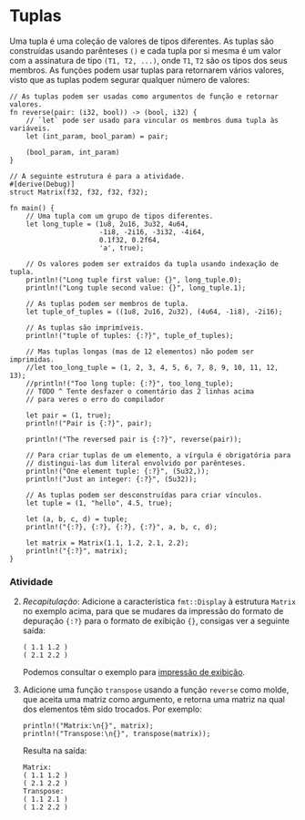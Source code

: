 # Tuplas

Uma tupla é uma coleção de valores de tipos diferentes. As tuplas são construídas usando parênteses `()` e cada tupla por si mesma é um valor com a assinatura de tipo `(T1, T2, ...)`, onde `T1`, `T2` são os tipos dos seus membros. As funções podem usar tuplas para retornarem vários valores, visto que as tuplas podem segurar qualquer número de valores:

```rust,editable
// As tuplas podem ser usadas como argumentos de função e retornar valores.
fn reverse(pair: (i32, bool)) -> (bool, i32) {
    // `let` pode ser usado para vincular os membros duma tupla às variáveis.
    let (int_param, bool_param) = pair;

    (bool_param, int_param)
}

// A seguinte estrutura é para a atividade.
#[derive(Debug)]
struct Matrix(f32, f32, f32, f32);

fn main() {
    // Uma tupla com um grupo de tipos diferentes.
    let long_tuple = (1u8, 2u16, 3u32, 4u64,
                      -1i8, -2i16, -3i32, -4i64,
                      0.1f32, 0.2f64,
                      'a', true);

    // Os valores podem ser extraídos da tupla usando indexação de tupla.
    println!("Long tuple first value: {}", long_tuple.0);
    println!("Long tuple second value: {}", long_tuple.1);

    // As tuplas podem ser membros de tupla.
    let tuple_of_tuples = ((1u8, 2u16, 2u32), (4u64, -1i8), -2i16);

    // As tuplas são imprimíveis.
    println!("tuple of tuples: {:?}", tuple_of_tuples);

    // Mas tuplas longas (mas de 12 elementos) não podem ser imprimidas.
    //let too_long_tuple = (1, 2, 3, 4, 5, 6, 7, 8, 9, 10, 11, 12, 13);
    //println!("Too long tuple: {:?}", too_long_tuple);
    // TODO ^ Tente desfazer o comentário das 2 linhas acima
    // para veres o erro do compilador

    let pair = (1, true);
    println!("Pair is {:?}", pair);

    println!("The reversed pair is {:?}", reverse(pair));

    // Para criar tuplas de um elemento, a vírgula é obrigatória para
    // distingui-las dum literal envolvido por parênteses.
    println!("One element tuple: {:?}", (5u32,));
    println!("Just an integer: {:?}", (5u32));

    // As tuplas podem ser desconstruídas para criar vínculos.
    let tuple = (1, "hello", 4.5, true);

    let (a, b, c, d) = tuple;
    println!("{:?}, {:?}, {:?}, {:?}", a, b, c, d);

    let matrix = Matrix(1.1, 1.2, 2.1, 2.2);
    println!("{:?}", matrix);
}
```

### Atividade

2. *Recapitulação*: Adicione a característica `fmt::Display` à estrutura `Matrix` no exemplo acima, para que se mudares da impressão do formato de depuração `{:?}` para o formato de exibição `{}`, consigas ver a seguinte saída:

   ```text
   ( 1.1 1.2 )
   ( 2.1 2.2 )
   ```

   Podemos consultar o exemplo para [impressão de exibição][print_display].
2. Adicione uma função `transpose` usando a função `reverse` como molde, que aceita uma matriz como argumento, e retorna uma matriz na qual dos elementos têm sido trocados. Por exemplo:

   ```rust,ignore
   println!("Matrix:\n{}", matrix);
   println!("Transpose:\n{}", transpose(matrix));
   ```

   Resulta na saída:

   ```text
   Matrix:
   ( 1.1 1.2 )
   ( 2.1 2.2 )
   Transpose:
   ( 1.1 2.1 )
   ( 1.2 2.2 )
   ```

[print_display]: ../hello/print/print_display.md
